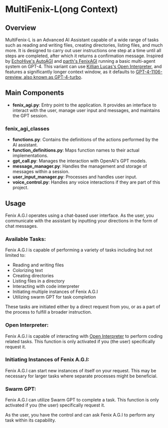 # MultiFenix-L(ong Context)

## Overview
MultiFenix-L is an Advanced AI Assistant capable of a wide range of tasks such as reading and writing files, creating directories, listing files, and much more. It is designed to carry out user instructions one step at a time until all steps are completed, after which it returns a confirmation message. Inspired by [EchoHive's AutoAGI](https://www.youtube.com/watch?v=zErt3Tp7srY) and [parth's FenixAGI](https://github.com/p4r7h-v/FenixAGI-MkIII) running a basic multi-agent system on GPT-4. This variant can use [Killian Lucas's Open Interpreter](https://github.com/KillianLucas/open-interpreter), and features a significantly longer context window, as it defaults to [GPT-4-1106-preview, also known as GPT-4-turbo](https://openai.com/blog/new-models-and-developer-products-announced-at-devday).
## Main Components
- **fenix_agi.py**: Entry point to the application. It provides an interface to interact with the user, manage user input and messages, and maintains the GPT session.

### fenix_agi_classes
- **functions.py**: Contains the definitions of the actions performed by the AI assistant.
- **function_definitions.py**: Maps function names to their actual implementations.
- **gpt_call.py**: Manages the interaction with OpenAI's GPT models.
- **message_manager.py**: Handles the management and storage of messages within a session.
- **user_input_manager.py**: Processes and handles user input.
- **voice_control.py**: Handles any voice interactions if they are part of this project.

## Usage
Fenix A.G.I operates using a chat-based user interface. As the user, you communicate with the assistant by inputting your directions in the form of chat messages.

### Available Tasks:
Fenix A.G.I is capable of performing a variety of tasks including but not limited to:
- Reading and writing files
- Colorizing text
- Creating directories
- Listing files in a directory
- Interacting with code interpreter
- Initiating multiple instances of Fenix A.G.I
- Utilizing swarm GPT for task completion

These tasks are initiated either by a direct request from you, or as a part of the process to fulfill a broader instruction.

### Open Interpreter:
Fenix A.G.I is capable of interacting with [Open Interpreter](https://github.com/KillianLucas/open-interpreter) to perform coding related tasks. This function is only activated if you (the user) specifically request it.

### Initiating Instances of Fenix A.G.I:
Fenix A.G.I can start new instances of itself on your request. This may be necessary for larger tasks where separate processes might be beneficial.

### Swarm GPT:
Fenix A.G.I can utilize Swarm GPT to complete a task. This function is only activated if you (the user) specifically request it.

As the user, you have the control and can ask Fenix A.G.I to perform any task within its capability.